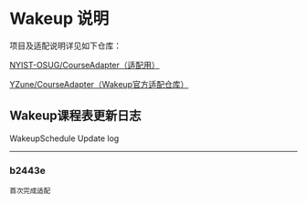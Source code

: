 # Wakeup 说明

项目及适配说明详见如下仓库：

[NYIST-OSUG/CourseAdapter（适配用）](https://github.com/NYIST-OSUG/CourseAdapter)

[YZune/CourseAdapter（Wakeup官方适配仓库）](https://github.com/YZune/CourseAdapter)

## Wakeup课程表更新日志

WakeupSchedule Update log

---

### b2443e

    首次完成适配